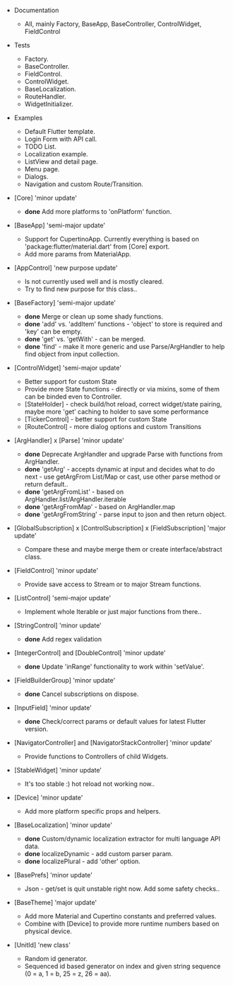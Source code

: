 - Documentation
  + All, mainly Factory, BaseApp, BaseController, ControlWidget, FieldControl

- Tests
  + Factory.
  + BaseController.
  + FieldControl.
  + ControlWidget.
  + BaseLocalization.
  + RouteHandler.
  + WidgetInitializer.

- Examples
  + Default Flutter template.
  + Login Form with API call.
  + TODO List.
  + Localization example.
  + ListView and detail page.
  + Menu page.
  + Dialogs.
  + Navigation and custom Route/Transition.

- [Core] 'minor update'
  + **done** Add more platforms to 'onPlatform' function.

- [BaseApp] 'semi-major update'
  + Support for CupertinoApp. Currently everything is based on 'package:flutter/material.dart' from [Core] export.
  + Add more params from MaterialApp.
  
- [AppControl] 'new purpose update'
  + Is not currently used well and is mostly cleared.
  + Try to find new purpose for this class..
  
- [BaseFactory] 'semi-major update'
  + **done** Merge or clean up some shady functions.
  + **done** 'add' vs. 'addItem' functions - 'object' to store is required and 'key' can be empty.
  + **done** 'get' vs. 'getWith' - can be merged.
  + **done** 'find' - make it more generic and use Parse/ArgHandler to help find object from input collection.

- [ControlWidget] 'semi-major update'
  + Better support for custom State
  + Provide more State functions - directly or via mixins, some of them can be binded even to Controller.
  + [StateHolder] - check build/hot reload, correct widget/state pairing, maybe more 'get' caching to holder to save some performance
  + [TickerControl] - better support for custom State
  + [RouteControl] - more dialog options and custom Transitions

- [ArgHandler] x [Parse] 'minor update'
  + **done** Deprecate ArgHandler and upgrade Parse with functions from ArgHandler.
  + **done** 'getArg' - accepts dynamic at input and decides what to do next - use getArgFrom List/Map or cast, use other parse method or return default..
  + **done** 'getArgFromList' - based on ArgHandler.list/ArgHandler.iterable
  + **done** 'getArgFromMap' - based on ArgHandler.map
  + **done** 'getArgFromString' - parse input to json and then return object.

- [GlobalSubscription] x [ControlSubscription] x [FieldSubscription] 'major update'
  + Compare these and maybe merge them or create interface/abstract class.

- [FieldControl] 'minor update'
  + Provide save access to Stream or to major Stream functions.

- [ListControl] 'semi-major update'
  + Implement whole Iterable or just major functions from there..
  
- [StringControl] 'minor update'
  + **done** Add regex validation

- [IntegerControl] and [DoubleControl] 'minor update'
  + **done** Update 'inRange' functionality to work within 'setValue'.
  
- [FieldBuilderGroup] 'minor update'
  + **done** Cancel subscriptions on dispose.
  
- [InputField] 'minor update'
  + **done** Check/correct params or default values for latest Flutter version.
  
- [NavigatorController] and [NavigatorStackController] 'minor update'
  + Provide functions to Controllers of child Widgets.
  
- [StableWidget] 'minor update'
  + It's too stable :) hot reload not working now..
  
- [Device] 'minor update'
  + Add more platform specific props and helpers.
  
- [BaseLocalization] 'minor update'
  + **done** Custom/dynamic localization extractor for multi language API data.
  + **done** localizeDynamic - add custom parser param.
  + **done** localizePlural - add 'other' option.
  
- [BasePrefs] 'minor update'
  + Json - get/set is quit unstable right now. Add some safety checks..
  
- [BaseTheme] 'major update'
  + Add more Material and Cupertino constants and preferred values.
  + Combine with [Device] to provide more runtime numbers based on physical device.
  
- [UnitId] 'new class'
  + Random id generator.
  + Sequenced id based generator on index and given string sequence (0 = a, 1 = b, 25 = z, 26 = aa).